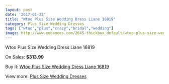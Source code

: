 ```yaml
---
layout: post
date: '2017-01-23'
title: "Wtoo Plus Size Wedding Dress Liane 16819"
category: Plus Size Wedding Dresses
tags: ["wtoo","plus","crazy","bridal","wedding"]
image: http://www.eudances.com/2645-thickbox_default/wtoo-plus-size-wedding-dress-liane-16819.jpg
---
```

Wtoo Plus Size Wedding Dress Liane 16819

On Sales: **$313.99**
<a href="https://www.eudances.com/en/plus-size-wedding-dresses/885-wtoo-plus-size-wedding-dress-liane-16819.html"><amp-img layout="responsive" width="600" height="600" src="//www.eudances.com/2645-thickbox_default/wtoo-plus-size-wedding-dress-liane-16819.jpg" alt="Wtoo Plus Size Wedding Dress Liane 16819 0" /></a>
<a href="https://www.eudances.com/en/plus-size-wedding-dresses/885-wtoo-plus-size-wedding-dress-liane-16819.html"><amp-img layout="responsive" width="600" height="600" src="//www.eudances.com/2646-thickbox_default/wtoo-plus-size-wedding-dress-liane-16819.jpg" alt="Wtoo Plus Size Wedding Dress Liane 16819 1" /></a>

Buy it: [Wtoo Plus Size Wedding Dress Liane 16819](https://www.eudances.com/en/plus-size-wedding-dresses/885-wtoo-plus-size-wedding-dress-liane-16819.html "Wtoo Plus Size Wedding Dress Liane 16819")

View more: [Plus Size Wedding Dresses](https://www.eudances.com/en/10-plus-size-wedding-dresses "Plus Size Wedding Dresses")